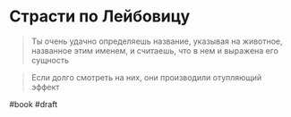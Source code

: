 # Страсти по Лейбовицу

> Ты очень удачно определяешь название, указывая на животное, названное этим именем, и считаешь, что в нем и выражена его сущность

> Если долго смотреть на них, они производили отупляющий эффект  

#book
#draft